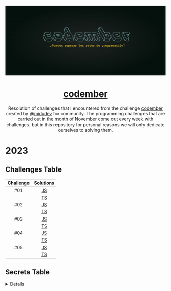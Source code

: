 <div align="center">

![Codember](./images/codember.webp)

# [codember](https://codember.dev)

Resolution of challenges that I encountered from the challenge [codember](https://codember.dev/) created by [@midudev](https://github.com/midudev/) for community.
The programming challenges that are carried out in the month of November come out every week with challenges, but in this repository for personal reasons we will only dedicate ourselves to solving them.

</div>

# 2023

## Challenges Table

|                                        Challenge                                         |            Solutions             |
| :--------------------------------------------------------------------------------------: | :------------------------------: |
|                                           #01                                            | [JS](2023/challenge01/index.js)  | 
|                                                                                          | [TS](2023/challenge01/index.ts)  |
|                                           #02                                            | [JS](2023/challenge02/index.js)  |
|                                                                                          | [TS](2023/challenge02/index.ts)  |
|                                           #03                                            | [JS](2023/challenge03/index.js)  |
|                                                                                          | [TS](2023/challenge03/index.ts)  |
|                                           #04                                            | [JS](2023/challenge04/index.js)  |
|                                                                                          | [TS](2023/challenge04/index.ts)  |
|                                           #05                                            | [JS](2023/challenge05/index.js)  |
|                                                                                          | [TS](2023/challenge05/index.ts)  |

## Secrets Table

<details>
#### 👽 1) Konami code

- Just type de keys.

⬆️, ⬆️, ⬇️, ⬇️, ⬅️, ➡️, ⬅️, ➡️, B, A

#### 🧑🏻‍🦲 2) Say my name

- La persona es el CEO de una importante empresa de hosting que empieza con V y termina con l.
- The answer is: submit rauch 

#### 📅 3) The special date

- Have a new use command `mail`.
- To read each mail use command `mail <id>`.
- Answer each mail, is easy

#### 🎊 4) Confeti

- Type the command confetti a lot of times

#### 🪄 5) Magia!

- Read the  `CHANGELOG.txt` to have a clue of the secrets.
- Type abracadabra in command line, just the word.
#### 🟧 6) New Email

- Use the command `mail`.
- Read each with command `mail <id>`.
- Send the answer with command: `submit <respuesta>`.
- submit html is the answer.
#### 🪄  7) Barrel

- Use the command `do barrel roll`
#### 🪄  8) New Email

- Use the command `mail`.
- Read each with command `mail 3`.
- Send the answer with command: `sudo nljzuyfzb`.
- `submit majortom`.
#### 🧑🏻‍🦲 9) OpenAi, Sam Altman

- Use the command `$ submit altman`.

#### 🐄 10) cowsay
- Have a new mail
- Read the mail 4 with command `mail 4`
- `submit ping`

#### 🐞 11) Final Bug
- Have a new mail
- Read the mail 5 `mail 5`
- `submit bug`

#### 👾 12) Tetris
- Read the CHANGELOG.txt file
- Use command `play tetris`

#### 🪐 13) Mart
- Access to the private folder, mail 3 teach you how
- Read the final_log_mars_mission.txt use command `cat final_log_mars_mission.txt`.
- Use command `npm install adventjs`
</details>